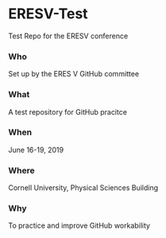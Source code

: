 # ERESV-Test
Test Repo for the ERESV conference

### Who
Set up by the ERES V GitHub committee
### What
A test repository for GitHub pracitce
### When
June 16-19, 2019
### Where
Cornell University, Physical Sciences Building
### Why
To practice and improve GitHub workability

